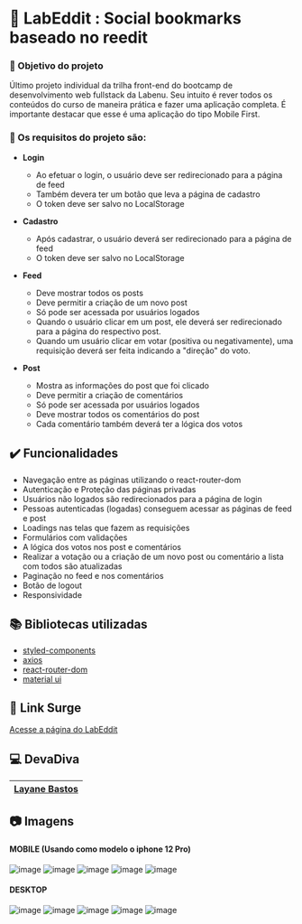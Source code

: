 # 📄 LabEddit : Social bookmarks baseado no reedit

### :dart: Objetivo do projeto
Último projeto individual da trilha front-end do bootcamp de desenvolvimento web fullstack da Labenu.  Seu intuito é rever todos os conteúdos do curso de maneira prática e fazer uma aplicação completa. É importante destacar que esse é uma aplicação do tipo Mobile First.

### :small_blue_diamond: Os requisitos do projeto são:
- **Login** 
    * Ao efetuar o login, o usuário deve ser redirecionado para a página de feed
    * Também devera ter um botão que leva a página de cadastro
    *  O token deve ser salvo no LocalStorage

- **Cadastro**
    * Após cadastrar, o usuário deverá ser redirecionado para a página de feed
    *  O token deve ser salvo no LocalStorage

- **Feed**
    *  Deve mostrar todos os posts
    *  Deve permitir a criação de um novo post
    *  Só pode ser acessada por usuários logados
    *  Quando o usuário clicar em um post, ele deverá ser redirecionado para a página do respectivo post. 
    * Quando um usuário clicar em votar (positiva ou negativamente), uma requisição deverá ser feita indicando a "direção" do voto. 

- **Post**
    *  Mostra as informações do post que foi clicado
    *  Deve permitir a criação de comentários
    *  Só pode ser acessada por usuários logados
    *  Deve mostrar todos os comentários do post
    *  Cada comentário também deverá ter a lógica dos votos
   

## ✔️ Funcionalidades
- Navegação entre as páginas utilizando o react-router-dom
- Autenticação e Proteção das páginas privadas
- Usuários não logados são redirecionados para a página de login
- Pessoas autenticadas (logadas) conseguem acessar as páginas de feed e post
- Loadings nas telas que fazem as requisições
- Formulários com validações
- A lógica dos votos nos post e comentários
-  Realizar a votação ou a criação de um novo post ou comentário a lista com todos são atualizadas
-  Paginação no feed e nos comentários
- Botão de logout
- Responsividade

## :books: Bibliotecas utilizadas
- [styled-components](https://styled-components.com/)
- [axios](https://github.com/axios/axios)
- [react-router-dom](https://v5.reactrouter.com/)
- [material ui](https://mui.com/pt/)

## 🔗 Link Surge 
[Acesse a página do LabEddit](https://labeddit-layaneb-shaw.surge.sh/)

##  :computer: DevaDiva

|[Layane Bastos](https://github.com/LayaneB) |
| :---: |

## 📷 Imagens
#### MOBILE (Usando como modelo o iphone 12 Pro)
![image](https://user-images.githubusercontent.com/50851374/167972947-1915e75a-78b5-42b6-9894-9a5e7b90a61c.png)
![image](https://user-images.githubusercontent.com/50851374/167973002-cb92651c-fba4-4d96-83eb-5b9a1c808e8c.png)
![image](https://user-images.githubusercontent.com/50851374/167974101-0df0359f-d3cd-468c-a470-3d786467516b.png)
![image](https://user-images.githubusercontent.com/50851374/167974585-e23e73d7-334c-441a-bbeb-6b10df2946f5.png)
![image](https://user-images.githubusercontent.com/50851374/167975206-b119c22f-7811-40c7-869f-9704b8278e29.png)

#### DESKTOP
![image](https://user-images.githubusercontent.com/50851374/167975059-68f26499-bf8d-4376-b9aa-522c9191a51b.png)
![image](https://user-images.githubusercontent.com/50851374/167975100-5dbab007-1282-4be1-b00d-b04f415dc1eb.png)
![image](https://user-images.githubusercontent.com/50851374/167975003-17d2cd81-4bbe-4631-836f-744848df5b70.png)
![image](https://user-images.githubusercontent.com/50851374/167974946-58fea8d2-87b1-4f53-8583-65bf1f42599b.png)
![image](https://user-images.githubusercontent.com/50851374/167975156-08993200-d493-4807-bb6b-4975abd52891.png)
